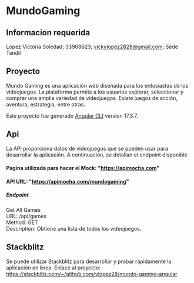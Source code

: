 # MundoGaming

## Informacion requerida
López Victoria Soledad; 33908623; vickylopez2828@gmail.com; Sede Tandil

## Proyecto
Mundo Gaming es una aplicación web diseñada para los entusiastas de los videojuegos. La plataforma permite a los usuarios explorar, seleccionar y comprar una amplia variedad de videojuegos. Existe juegos de acción, aventura, estrategia, entre otras.

Este proyecto fue generado [Angular CLI](https://github.com/angular/angular-cli) version 17.3.7.

## Api
La API proporciona datos de videojuegos que se pueden usar para desarrollar la aplicación. A continuación, se detallan el endpoint disponible
#### Pagina utilizada para hacer el Mock: "https://apimocha.com"
#### API URL: "https://apimocha.com/mundogaming"
##### Endpoint
  Get All Games  
  URL: /api/games  
  Method: GET  
  Description: Obtiene una lista de todos los videojuegos.

## Stackblitz
Se puede utilizar Stackblitz para desarrollar y probar rápidamente la aplicación en línea. Enlace al proyecto:
https://stackblitz.com/~/github.com/vlopez28/mundo-gaming-angular




